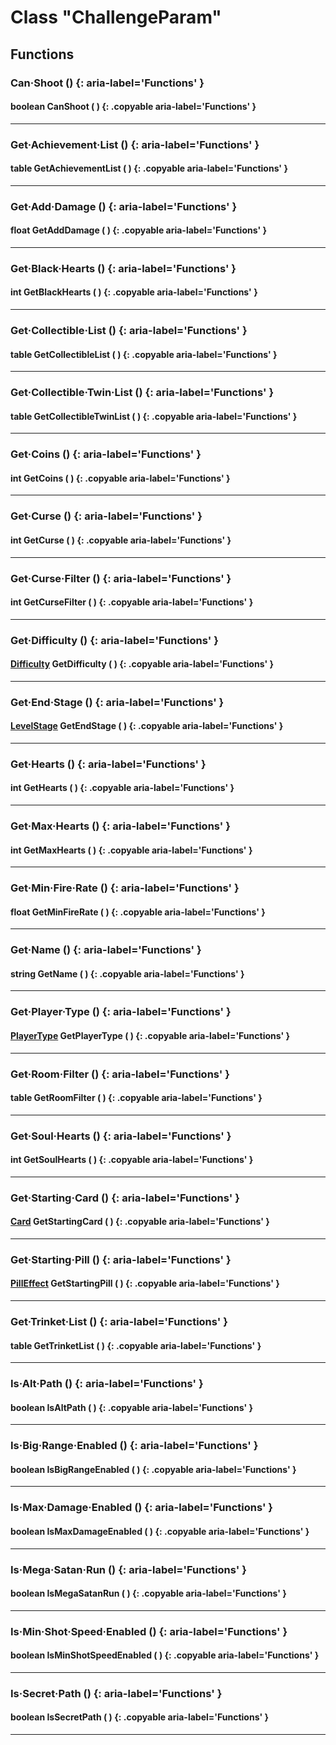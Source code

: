 # Class "ChallengeParam"

## Functions

### Can·Shoot () {: aria-label='Functions' }
#### boolean CanShoot ( ) {: .copyable aria-label='Functions' }

___
### Get·Achievement·List () {: aria-label='Functions' }
#### table GetAchievementList ( ) {: .copyable aria-label='Functions' }

___
### Get·Add·Damage () {: aria-label='Functions' }
#### float GetAddDamage ( ) {: .copyable aria-label='Functions' }

___
### Get·Black·Hearts () {: aria-label='Functions' }
#### int GetBlackHearts ( ) {: .copyable aria-label='Functions' }

___
### Get·Collectible·List () {: aria-label='Functions' }
#### table GetCollectibleList ( ) {: .copyable aria-label='Functions' }

___
### Get·Collectible·Twin·List () {: aria-label='Functions' }
#### table GetCollectibleTwinList ( ) {: .copyable aria-label='Functions' }

___
### Get·Coins () {: aria-label='Functions' }
#### int GetCoins ( ) {: .copyable aria-label='Functions' }

___
### Get·Curse () {: aria-label='Functions' }
#### int GetCurse ( ) {: .copyable aria-label='Functions' }

___
### Get·Curse·Filter () {: aria-label='Functions' }
#### int GetCurseFilter ( ) {: .copyable aria-label='Functions' }

___
### Get·Difficulty () {: aria-label='Functions' }
#### [Difficulty](https://wofsauge.github.io/IsaacDocs/rep/enums/Difficulty.html) GetDifficulty ( ) {: .copyable aria-label='Functions' }

___
### Get·End·Stage () {: aria-label='Functions' }
#### [LevelStage](https://wofsauge.github.io/IsaacDocs/rep/enums/LevelStage.html) GetEndStage ( ) {: .copyable aria-label='Functions' }

___
### Get·Hearts () {: aria-label='Functions' }
#### int GetHearts ( ) {: .copyable aria-label='Functions' }

___
### Get·Max·Hearts () {: aria-label='Functions' }
#### int GetMaxHearts ( ) {: .copyable aria-label='Functions' }

___
### Get·Min·Fire·Rate () {: aria-label='Functions' }
#### float GetMinFireRate ( ) {: .copyable aria-label='Functions' }

___
### Get·Name () {: aria-label='Functions' }
#### string GetName ( ) {: .copyable aria-label='Functions' }

___
### Get·Player·Type () {: aria-label='Functions' }
#### [PlayerType](https://wofsauge.github.io/IsaacDocs/rep/enums/PlayerType.html) GetPlayerType ( ) {: .copyable aria-label='Functions' }

___
### Get·Room·Filter () {: aria-label='Functions' }
#### table GetRoomFilter ( ) {: .copyable aria-label='Functions' }

___
### Get·Soul·Hearts () {: aria-label='Functions' }
#### int GetSoulHearts ( ) {: .copyable aria-label='Functions' }

___
### Get·Starting·Card () {: aria-label='Functions' }
#### [Card](https://wofsauge.github.io/IsaacDocs/rep/enums/Card.html) GetStartingCard ( ) {: .copyable aria-label='Functions' }

___
### Get·Starting·Pill () {: aria-label='Functions' }
#### [PillEffect](https://wofsauge.github.io/IsaacDocs/rep/enums/PillEffect.html) GetStartingPill ( ) {: .copyable aria-label='Functions' }

___
### Get·Trinket·List () {: aria-label='Functions' }
#### table GetTrinketList ( ) {: .copyable aria-label='Functions' }

___
### Is·Alt·Path () {: aria-label='Functions' }
#### boolean IsAltPath ( ) {: .copyable aria-label='Functions' }

___
### Is·Big·Range·Enabled () {: aria-label='Functions' }
#### boolean IsBigRangeEnabled ( ) {: .copyable aria-label='Functions' }

___
### Is·Max·Damage·Enabled () {: aria-label='Functions' }
#### boolean IsMaxDamageEnabled ( ) {: .copyable aria-label='Functions' }

___
### Is·Mega·Satan·Run () {: aria-label='Functions' }
#### boolean IsMegaSatanRun ( ) {: .copyable aria-label='Functions' }

___
### Is·Min·Shot·Speed·Enabled () {: aria-label='Functions' }
#### boolean IsMinShotSpeedEnabled ( ) {: .copyable aria-label='Functions' }

___
### Is·Secret·Path () {: aria-label='Functions' }
#### boolean IsSecretPath ( ) {: .copyable aria-label='Functions' }

___